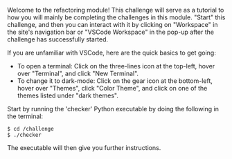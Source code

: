 Welcome to the refactoring module! This challenge will serve as a tutorial to how you will mainly be
completing the challenges in this module. "Start" this challenge, and then you can interact with it
by clicking on "Workspace" in the site's navigation bar or "VSCode Workspace" in the pop-up after the
challenge has successfully started. 

If you are unfamiliar with VSCode, here are the quick basics to get going:
- To open a terminal: Click on the three-lines icon at the top-left, hover over "Terminal", and click "New Terminal".
- To change it to dark-mode: Click on the gear icon at the bottom-left, hover over "Themes", click "Color Theme", and click on one of the themes listed under "dark themes".

Start by running the 'checker' Python executable by doing the following in the terminal: 
```
$ cd /challenge
$ ./checker
```
The executable will then give you further instructions.
